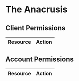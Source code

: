 # The Anacrusis


## Client Permissions
| Resource | Action |
| -------- | ------ |

## Account Permissions
| Resource | Action |
| -------- | ------ |

